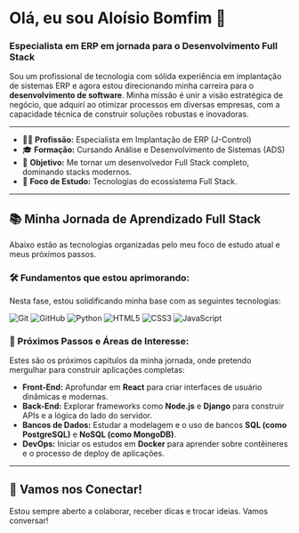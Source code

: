 # Olá, eu sou Aloísio Bomfim 👋

### Especialista em ERP em jornada para o Desenvolvimento Full Stack

Sou um profissional de tecnologia com sólida experiência em implantação de sistemas ERP e agora estou direcionando minha carreira para o **desenvolvimento de software**. Minha missão é unir a visão estratégica de negócio, que adquiri ao otimizar processos em diversas empresas, com a capacidade técnica de construir soluções robustas e inovadoras.

---

- 👨‍💻 **Profissão:** Especialista em Implantação de ERP (J-Control)
- 🎓 **Formação:** Cursando Análise e Desenvolvimento de Sistemas (ADS)
- 🚀 **Objetivo:** Me tornar um desenvolvedor Full Stack completo, dominando stacks modernos.
- 🌱 **Foco de Estudo:** Tecnologias do ecossistema Full Stack.

---

## 📚 Minha Jornada de Aprendizado Full Stack

Abaixo estão as tecnologias organizadas pelo meu foco de estudo atual e meus próximos passos.

### 🛠️ Fundamentos que estou aprimorando:
Nesta fase, estou solidificando minha base com as seguintes tecnologias:

![Git](https://img.shields.io/badge/Git-F05032?style=for-the-badge&logo=git&logoColor=white)
![GitHub](https://img.shields.io/badge/GitHub-181717?style=for-the-badge&logo=github&logoColor=white)
![Python](https://img.shields.io/badge/python-3670A0?style=for-the-badge&logo=python&logoColor=ffdd54)
![HTML5](https://img.shields.io/badge/HTML5-E34F26.svg?style=for-the-badge&logo=HTML5&logoColor=white)
![CSS3](https://img.shields.io/badge/css3-%231572B6.svg?style=for-the-badge&logo=css3&logoColor=white)
![JavaScript](https://img.shields.io/badge/JavaScript-F7DF1E?style=for-the-badge&logo=javascript&logoColor=black)


### 🚀 Próximos Passos e Áreas de Interesse:
Estes são os próximos capítulos da minha jornada, onde pretendo mergulhar para construir aplicações completas:

- **Front-End:** Aprofundar em **React** para criar interfaces de usuário dinâmicas e modernas.
- **Back-End:** Explorar frameworks como **Node.js** e **Django** para construir APIs e a lógica do lado do servidor.
- **Bancos de Dados:** Estudar a modelagem e o uso de bancos **SQL (como PostgreSQL)** e **NoSQL (como MongoDB)**.
- **DevOps:** Iniciar os estudos em **Docker** para aprender sobre contêineres e o processo de deploy de aplicações.

---

## 🤝 Vamos nos Conectar!

Estou sempre aberto a colaborar, receber dicas e trocar ideias. Vamos conversar!
